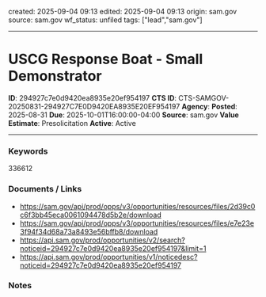 created: 2025-09-04 09:13
edited: 2025-09-04 09:13
origin: sam.gov
source: sam.gov
wf_status: unfiled
tags: ["lead","sam.gov"]

---

# USCG Response Boat - Small Demonstrator

**ID**: 294927c7e0d9420ea8935e20ef954197
**CTS ID**: CTS-SAMGOV-20250831-294927C7E0D9420EA8935E20EF954197
**Agency**: 
**Posted**: 2025-08-31
**Due**: 2025-10-01T16:00:00-04:00
**Source**: sam.gov
**Value Estimate**: Presolicitation
**Active**: Active

---

### Keywords
336612

### Documents / Links
- <https://sam.gov/api/prod/opps/v3/opportunities/resources/files/2d39c0c6f3bb45eca0061094478d5b2e/download>
- <https://sam.gov/api/prod/opps/v3/opportunities/resources/files/e7e23e3f94f34d68a73a8493e56bffb8/download>
- <https://api.sam.gov/prod/opportunities/v2/search?noticeid=294927c7e0d9420ea8935e20ef954197&limit=1>
- <https://api.sam.gov/prod/opportunities/v1/noticedesc?noticeid=294927c7e0d9420ea8935e20ef954197>

### Notes

